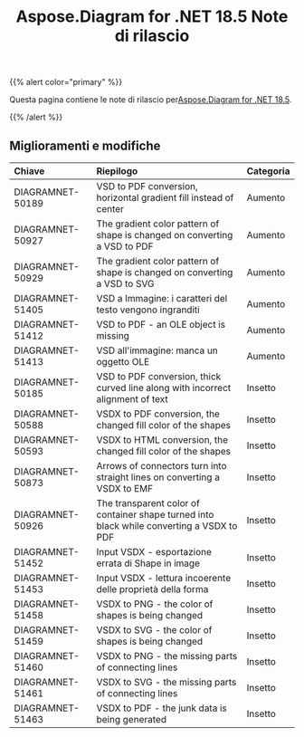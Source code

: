 ﻿---
title: Aspose.Diagram for .NET 18.5 Note di rilascio
type: docs
weight: 80
url: /it/net/aspose-diagram-for-net-18-5-release-notes/
---
{{% alert color="primary" %}} 

 Questa pagina contiene le note di rilascio per[Aspose.Diagram for .NET 18.5](https://www.nuget.org/packages/Aspose.Diagram/18.5.0).

{{% /alert %}} 
## **Miglioramenti e modifiche**

|**Chiave**|**Riepilogo**|**Categoria**|
|:- |:- |:- |
|DIAGRAMNET-50189|VSD to PDF conversion, horizontal gradient fill instead of center|Aumento|
|DIAGRAMNET-50927|The gradient color pattern of shape is changed on converting a VSD to PDF|Aumento|
|DIAGRAMNET-50929|The gradient color pattern of shape is changed on converting a VSD to SVG|Aumento|
|DIAGRAMNET-51405|VSD a Immagine: i caratteri del testo vengono ingranditi|Aumento|
|DIAGRAMNET-51412|VSD to PDF - an OLE object is missing|Aumento|
|DIAGRAMNET-51413|VSD all'immagine: manca un oggetto OLE|Aumento|
|DIAGRAMNET-50185 |VSD to PDF conversion, thick curved line along with incorrect alignment of text|Insetto|
|DIAGRAMNET-50588|VSDX to PDF conversion, the changed fill color of the shapes|Insetto|
|DIAGRAMNET-50593|VSDX to HTML conversion, the changed fill color of the shapes|Insetto|
|DIAGRAMNET-50873|Arrows of connectors turn into straight lines on converting a VSDX to EMF|Insetto|
|DIAGRAMNET-50926|The transparent color of container shape turned into black while converting a VSDX to PDF|Insetto|
|DIAGRAMNET-51452|Input VSDX - esportazione errata di Shape in image|Insetto|
|DIAGRAMNET-51453|Input VSDX - lettura incoerente delle proprietà della forma|Insetto|
|DIAGRAMNET-51458|VSDX to PNG - the color of shapes is being changed|Insetto|
|DIAGRAMNET-51459|VSDX to SVG - the color of shapes is being changed|Insetto|
|DIAGRAMNET-51460|VSDX to PNG - the missing parts of connecting lines|Insetto|
|DIAGRAMNET-51461|VSDX to SVG - the missing parts of connecting lines|Insetto|
|DIAGRAMNET-51463|VSDX to PDF - the junk data is being generated|Insetto|


